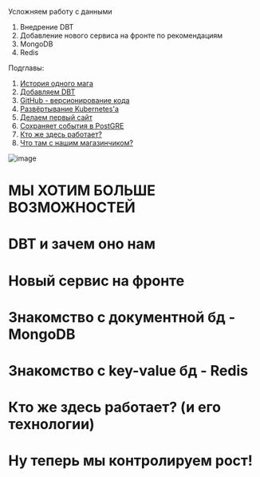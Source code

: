 Усложняем работу с данными

1. Внедрение DBT
2. Добавление нового сервиса на фронте по рекомендациям
3. MongoDB
4. Redis

Подглавы:

1. [История одного мага](#история)
2. [Добавляем DBT](#selectel)
3. [GitHub - версионирование кода](#github)
4. [Развёртывание Kubernetes'а](#kubernetes) 
5. [Делаем первый сайт](#первый-сайт)
6. [Сохраняет события в PostGRE](#основные-сервисы)
7. [Кто же здесь работает?](#кто-работает)
8. [Что там с нашим магазинчиком? ](#завершение)

![image](https://github.com/user-attachments/assets/750171ed-16f7-4157-a01b-4ab917341b49)




<a id="история"></a>
# МЫ ХОТИМ БОЛЬШЕ ВОЗМОЖНОСТЕЙ

<a id="selectel"></a>
# DBT и зачем оно нам

<a id="github"></a>
# Новый сервис на фронте

<a id="kubernetes"></a>
# Знакомство с документной бд - MongoDB

<a id="первый-сайт"></a>
# Знакомство с key-value бд - Redis

<a id="кто-работает"></a>
# Кто же здесь работает? (и его технологии)

<a id="завершение"></a>
# Ну теперь мы контролируем рост! 
